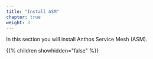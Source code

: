 ```yaml
---
title: "Install ASM"
chapter: true
weight: 3
---
```

In this section you will install Anthos Service Mesh (ASM).

{{% children showhidden="false" %}}